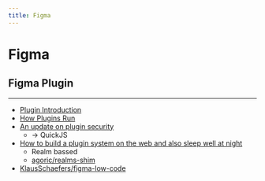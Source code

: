```yaml
---
title: Figma
---
```


# Figma

## Figma Plugin

---

- [Plugin Introduction](https://www.figma.com/plugin-docs/intro/)
- [How Plugins Run](https://www.figma.com/plugin-docs/how-plugins-run/)
- [An update on plugin security](https://www.figma.com/blog/an-update-on-plugin-security/)
  - -> QuickJS
- [How to build a plugin system on the web and also sleep well at night](https://www.figma.com/blog/how-we-built-the-figma-plugin-system/)
  - Realm bassed
  - [agoric/realms-shim](https://github.com/agoric/realms-shim)
- [KlausSchaefers/figma-low-code](https://github.com/KlausSchaefers/figma-low-code)
